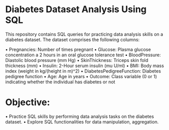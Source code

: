 # Diabetes Dataset Analysis Using SQL
This repository contains SQL queries for practicing data analysis skills on a diabetes dataset. The dataset comprises the following columns:

• Pregnancies: Number of times pregnant
• Glucose: Plasma glucose concentration a 2 hours in an oral glucose tolerance test
• BloodPressure: Diastolic blood pressure (mm Hg)
• SkinThickness: Triceps skin fold thickness (mm)
• Insulin: 2-Hour serum insulin (mu U/ml)
• BMI: Body mass index (weight in kg/(height in m)^2)
• DiabetesPedigreeFunction: Diabetes pedigree function
• Age: Age in years
• Outcome: Class variable (0 or 1) indicating whether the individual has diabetes or not


# Objective:
• Practice SQL skills by performing data analysis tasks on the diabetes dataset.
• Explore SQL functionalities for data manipulation, aggregation.
